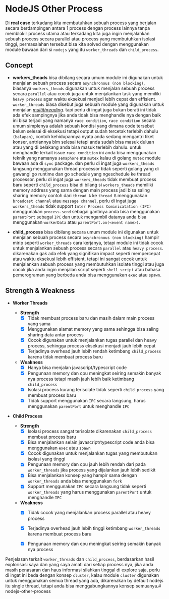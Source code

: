 # NodeJS Other Process

Di **real case** terkadang kita membutuhkan sebuah process yang berjalan secara berdampingan antara 1 process dengan process lainnya tanpa memblokir process utama atau terkadang kita juga ingin menjalankan sebuah process secara parallel atau process yang membutuhkan isolasi tinggi, permasalahan tersebut bisa kita solved dengan menggunakan module bawaan dari si `nodejs` yang itu `worker_threads` dan `child_process`.

## Concept

- **workers_theads** bisa dibilang secara umum module ini digunakan untuk menjalan sebuah process secara `asynchronous (non blocking)`, biasanya `workers_theads` digunakan untuk menjalan sebuah process secara `parallel` atau cocok juga untuk menjalankan task yang memiliki `heavy process` agar waktu eksekusi menjadi lebih cepat dan effisient. `worker_threads` biasa disebut juga sebuah module yang digunakan untuk menjalan *[multithreading](https://www.techtarget.com/whatis/definition/multithreading])*. tapi perlu di ingat juga bukan berati ini tidak ada efek sampingnya jika anda tidak bisa menghandle nya dengan baik ini bisa terjadi yang namanya `race condition`, `race condition` secara umum simplenya adalah sebuah kondisi yang dimana code tersebut belum selesai di eksekusi tetapi output sudah tercetak terlebih dahulu `(balapan)`, contoh kehidupannya nyata anda sedang mengantri tiket konser, antriannya blm selesai tetapi anda sudah bisa masuk duluan atau yang di belakang anda bisa masuk terlebih dahulu. untuk menghandle terkait issue `race condition` ini anda bisa menggunakan teknik yang namanya `semaphore` ata `mutex` kalau di golang `mutex` module bawaan ada di `sync` package. dan perlu di ingat juga `workers_theads` langsung menggunakan thread processor tidak seperti golang yang di gawangi go runtime dan go schedule yang ngeschedule ke thread processor.  perlu di ingat juga `workers_theads` tidak membuat process baru seperti `child_process`  bisa di bilang si `workers_theads` memiliki memory address yang sama dengan main process jadi bisa saling sharing memory contoh dari `thread A` ke `thread B` menggunakan `broadcast channel` atau `message channel`, perlu di ingat juga `workers_theads` tidak support `Inter Process Cominicatation (IPC)` menggunakan `process.send` sebagai gantinya anda bisa menggunakan `parentPort` sebagai `IPC` dan untuk mengambil datanya anda bisa menggunakan `workerData` atau `parentPort.on(<event name>)`.

- **child_process** bisa dibilang secara umum module ini digunakan untuk menjalan sebuah process secara `asynchronous (non blocking)` hampir mirip seperti `worker_threads` cara kerjanya, tetapi module ini tidak cocok untuk menjalankan sebuah process secara `parallel` atau `heavy process`. dikarenakan gak ada efek yang signifikan impact seperti mempercepat atau waktu eksekusi lebih effisient, tetapi ini sangat cocok untuk menjalankan sebuah process yang membutuhkan isolate tinggi atau juga cocok jika anda ingin menjalan script seperti `shell script` atau bahasa pemerograman yang berbeda anda bisa menggunakan `exec` atau `spawn`.

## Strength & Weakness

- **Worker Threads**

    - **Strength**
      + [x] Tidak membuat process baru dan masih dalam main process yang sama
      + [x] Menggunakan alamat memory yang sama sehingga bisa saling sharing data antar process
      + [x] Cocok digunakan untuk menjalankan tugas parallel dan heavy process, sehingga process eksekusi menjadi jauh lebih cepat
      + [x] Terjadinya overhead jauh lebih rendah ketimbang `child_process` karena tidak membuat process baru

    - **Weakness**
      + [x] Hanya bisa menjalan javascript/typescript code
      + [x] Pengunaan memory dan cpu meningkat seiring semakin banyak nya process tetapi masih jauh lebih baik ketimbang `child_process`
      + [x] Isolasi process kurang terisolate tidak seperti `child_process` yang membuat process baru
      + [x] Tidak support menggunakan `IPC` secara langsung, harus menggunakan `parentPort` untuk menghandle `IPC`

- **Child Process**

    - **Strength**
      + [x] Isolasi process sangat terisolate dikarenakan `child_process` membuat process baru
      + [x] Bisa menjalankan selain javascript/typescript code anda bisa menggunakan `exec` atau `spawn`
      + [x] Cocok digunakan untuk menjalankan tugas yang membutukan isolasi yang tinggi
      + [x] Pengunaan memory dan cpu jauh lebih rendah dari pada `worker_threads` jika process yang dijalankan jauh lebih sedikit
      + [x] Bisa menjalankan konsep yang hampir sama dengan `worker_threads` anda bisa menggunakan `fork`
      + [x] Support menggunakan `IPC` secara langsung tidak seperti `worker_threads` yang harus menggunakan `parentPort` untuk menghandle `IPC`

    - **Weakness**
      + [x] Tidak cocok yang menjalankan process parallel atau heavy process
      + [x] Terjadinya overhead jauh lebih tinggi ketimbang `worker_threads` karena membuat process baru
      + [x] Pengunaan memory dan cpu meningkat seiring semakin banyak nya process


Penjelasan terkait `worker_threads` dan `child_process`, berdasarkan hasil explorisasi saya dan yang saya amati dari setiap process nya, jika anda masih penasaran dan haus informasi silahkan tinggal di explore saja, perlu di ingat ini beda dengan konsep `cluster`, kalau module `cluster` digunakan untuk menggunakan semua thread yang ada, dikarenakan by default nodejs itu single thread, tetapi anda bisa menggabungkannya konsep semuanya.# nodejs-other-process
